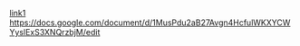 [link1](https://something.com)
https://docs.google.com/document/d/1MusPdu2aB27Avgn4HcfulWKXYCWYyslExS3XNQrzbjM/edit